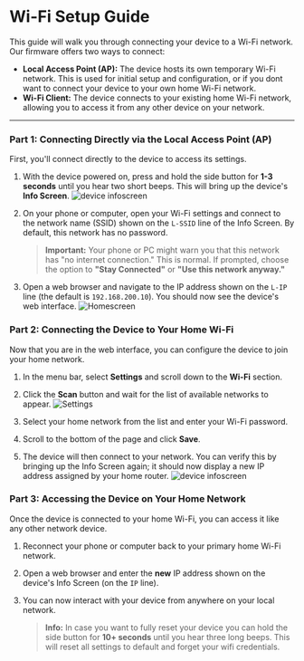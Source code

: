 # Wi-Fi Setup Guide

This guide will walk you through connecting your device to a Wi-Fi network. Our firmware offers two ways to connect:

* **Local Access Point (AP):** The device hosts its own temporary Wi-Fi network. This is used for initial setup and configuration, or if you dont want to connect your device to your own home Wi-Fi network. 
* **Wi-Fi Client:** The device connects to your existing home Wi-Fi network, allowing you to access it from any other device on your network.

---

### Part 1: Connecting Directly via the Local Access Point (AP)

First, you'll connect directly to the device to access its settings.

1.  With the device powered on, press and hold the side button for **1-3 seconds** until you hear two short beeps. This will bring up the device's **Info Screen**.
![device infoscreen](screenshots/device_infoscreen_notconnected.png "device infoscreen")

2.  On your phone or computer, open your Wi-Fi settings and connect to the network name (SSID) shown on the `L-SSID` line of the Info Screen. By default, this network has no password.

    > **Important:** Your phone or PC might warn you that this network has "no internet connection." This is normal. If prompted, choose the option to **"Stay Connected"** or  **"Use this network anyway."**
3.  Open a web browser and navigate to the IP address shown on the `L-IP` line (the default is `192.168.200.10`). You should now see the device's web interface.
![Homescreen](screenshots/interface_home.png "Homescreen")


### Part 2: Connecting the Device to Your Home Wi-Fi

Now that you are in the web interface, you can configure the device to join your home network.

1.  In the menu bar, select **Settings** and scroll down to the **Wi-Fi** section.
2.  Click the **Scan** button and wait for the list of available networks to appear.
![Settings](screenshots/interface_settings.png "Settings")

3.  Select your home network from the list and enter your Wi-Fi password.
4.  Scroll to the bottom of the page and click **Save**.
5.  The device will then connect to your network. You can verify this by bringing up the Info Screen again; it should now display a new IP address assigned by your home router.
![device infoscreen](screenshots/device_infoscreen_connected.png "device infoscreen")

### Part 3: Accessing the Device on Your Home Network

Once the device is connected to your home Wi-Fi, you can access it like any other network device.

1.  Reconnect your phone or computer back to your primary home Wi-Fi network.
2.  Open a web browser and enter the **new** IP address shown on the device's Info Screen (on the `IP` line).
3.  You can now interact with your device from anywhere on your local network.


    > **Info:** In case you want to fully reset your device you can hold the side button for **10+ seconds** until you hear three long beeps. This will reset all settings to default and forget your wifi credentials.